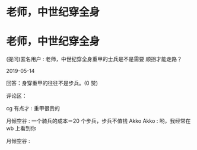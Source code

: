 # 老师，中世纪穿全身

# 老师，中世纪穿全身

(提问)匿名用户 : 老师，中世纪穿全身重甲的士兵是不是需要 顺拐才能走路？

2019-05-14

回答：身穿重甲的往往不是步兵。(0 赞)

评论区：

cg 有点才 : 重甲很贵的

月倾空谷 : 一个骑兵的成本＝20 个步兵，步兵不值钱 Akko Akko : 哟，我经常在 wb 上看到你

月倾空谷 :
